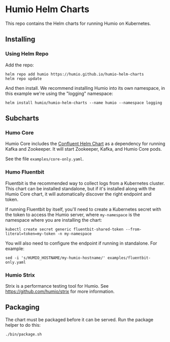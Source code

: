# Humio Helm Charts

This repo contains the Helm charts for running Humio on Kubernetes.

## Installing

### Using Helm Repo

Add the repo:
```
helm repo add humio https://humio.github.io/humio-helm-charts
helm repo update
```

And then install. We recommend installing Humio into its own namespace, in this example we're using the "logging"
namespace:
```
helm install humio/humio-helm-charts --name humio --namespace logging
```

## Subcharts

### Humo Core

Humio Core includes the [Confluent Helm Chart](https://github.com/confluentinc/cp-helm-charts) as a dependency for
running Kafka and Zookeeper. It will start Zookeeper, Kafka, and Humio Core pods.

See the file `examples/core-only.yaml`.

### Humo Fluentbit

Fluentbit is the recommended way to collect logs from a Kubernetes cluster. This chart can be installed standalone, but
if it's installed along with the Humio Core chart, it will automatically discover the right endpoint and token.

If running Fluentbit by itself, you'll need to create a Kubernetes secret with the token to access the Humio server,
where `my-namespace` is the namespace where you are installing the chart:

```
kubectl create secret generic fluentbit-shared-token --from-literal=token=my-token -n my-namespace
```

You will also need to configure the endpoint if running in standalone. For example:

```
sed -i 's/HUMIO_HOSTNAME/my-humio-hostname/' examples/fluentbit-only.yaml
```

### Humio Strix

Strix is a performance testing tool for Humio. See https://github.com/humio/strix for more information.

## Packaging

The chart must be packaged before it can be served. Run the package helper to do this:
```
./bin/package.sh
```
